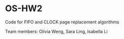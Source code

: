 # OS-HW2
  Code for FIFO and CLOCK page replacement algorithms
  
  Team members: Olivia Weng, Sara Ling, Isabella Li
